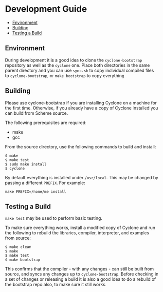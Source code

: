 # Development Guide

- [Environment](#environment)
- [Building](#building)
- [Testing a Build](#testing-a-build)

## Environment

During development it is a good idea to clone the `cyclone-bootstrap` repository as well as the `cyclone` one. Place both directories in the same parent directory and you can use `sync.sh` to copy individual compiled files to `cyclone-bootstrap`, or `make bootstrap` to copy everything.

## Building

Please use cyclone-bootstrap if you are installing Cyclone on a machine for the first time. Otherwise, if you already have a copy of Cyclone installed you can build from Scheme source. 

The following prerequisites are required:

- make
- gcc

From the source directory, use the following commands to build and install:

    $ make
    $ make test
    $ sudo make install
    $ cyclone
    
By default everything is installed under `/usr/local`. This may be changed by passing a different `PREFIX`. For example:

    make PREFIX=/home/me install

## Testing a Build

`make test` may be used to perform basic testing. 

To make sure everything works, install a modified copy of Cyclone and run the following to rebuild the libraries, compiler, interpreter, and examples from source:

    $ make clean
    $ make
    $ make test
    $ make bootstrap

This confirms that the compiler - with any changes - can still be built from source, and syncs any changes up to `cyclone-bootstrap`. Before checking in a set of changes or releasing a build it is also a good idea to do a rebuild of the bootstrap repo also, to make sure it still works.

